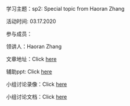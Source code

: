 
学习主题：sp2: Special topic from Haoran Zhang

活动时间: 03.17.2020

参与成员：

领讲人：Haoran Zhang

文章地址：Click [here]()

辅助ppt: Click [here]()

小组讨论录像：Click [here]()

小组讨论文档：Click [here](https://docs.google.com/document/d/1D4whF7vcEvn7nvDN2R5JLuXdJ0-SGGBozyoWD5JvtzU/edit#)


